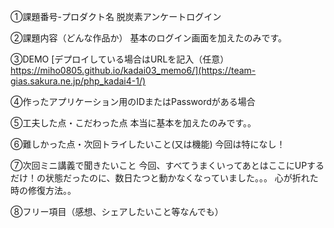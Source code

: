 ①課題番号-プロダクト名
脱炭素アンケートログイン

②課題内容（どんな作品か）
基本のログイン画面を加えたのみです。

③DEMO
[デプロイしている場合はURLを記入（任意）https://miho0805.github.io/kadai03_memo6/](https://team-gias.sakura.ne.jp/php_kadai4-1/)

④作ったアプリケーション用のIDまたはPasswordがある場合

⑤工夫した点・こだわった点
本当に基本を加えたのみです。。

⑥難しかった点・次回トライしたいこと(又は機能)
今回は特になし！

⑦次回ミニ講義で聞きたいこと
今回、すべてうまくいってあとはここにUPするだけ！の状態だったのに、数日たつと動かなくなっていました。。。
心が折れた時の修復方法。。

⑧フリー項目（感想、シェアしたいこと等なんでも）
